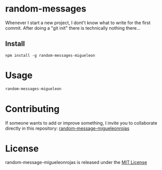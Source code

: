 # random-messages

Whenever I start a new project, I dont't know what to write for the first commit. After doing a "git init" 
there is technically nothing there...

## Install

```npm
npm install -g random-messages-migueleon
```

# Usage

```bash
random-messages-migueleon
```

# Contributing
If someone wants to add or improve something, I invite you to
collaborate directly in this repository: [random-message-migueleonrojas](https://github.com/migueleonrojas/random-message-migueleonrojas)

# License
random-message-migueleonrojas is released under the [MIT License](https://opensource.org/licenses/MIT)